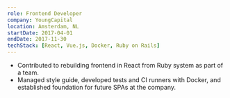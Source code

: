 ```yaml
---
role: Frontend Developer
company: YoungCapital
location: Amsterdam, NL
startDate: 2017-04-01
endDate: 2017-11-30
techStack: [React, Vue.js, Docker, Ruby on Rails]
---
```

- Contributed to rebuilding frontend in React from Ruby system as part of a team.
- Managed style guide, developed tests and CI runners with Docker, and established foundation for future SPAs at the company.
